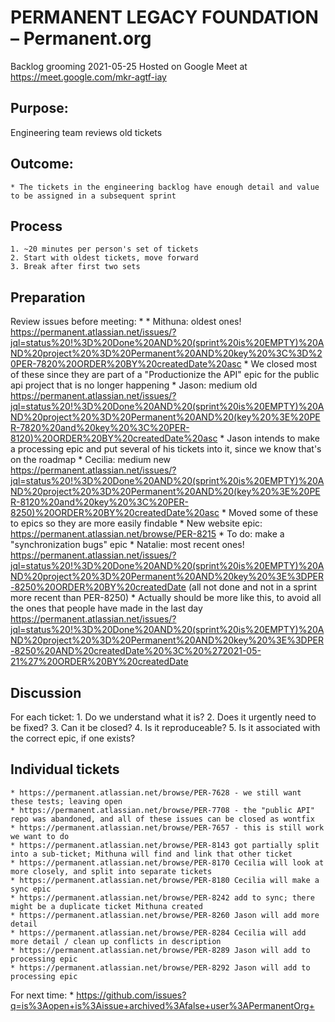 # PERMANENT LEGACY FOUNDATION – Permanent.org
Backlog grooming 2021-05-25
Hosted on Google Meet at https://meet.google.com/mkr-agtf-iay

## Purpose:
Engineering team reviews old tickets

## Outcome: 
	* The tickets in the engineering backlog have enough detail and value to be assigned in a subsequent sprint

## Process
	1. ~20 minutes per person's set of tickets
	2. Start with oldest tickets, move forward
	3. Break after first two sets

## Preparation
Review issues before meeting:
	* 
	* Mithuna: oldest ones! https://permanent.atlassian.net/issues/?jql=status%20!%3D%20Done%20AND%20(sprint%20is%20EMPTY)%20AND%20project%20%3D%20Permanent%20AND%20key%20%3C%3D%20PER-7820%20ORDER%20BY%20createdDate%20asc
		* We closed most of these since they are part of a "Productionize the API" epic for the public api project that is no longer happening
	* Jason: medium old https://permanent.atlassian.net/issues/?jql=status%20!%3D%20Done%20AND%20(sprint%20is%20EMPTY)%20AND%20project%20%3D%20Permanent%20AND%20(key%20%3E%20PER-7820%20and%20key%20%3C%20PER-8120)%20ORDER%20BY%20createdDate%20asc
		* Jason intends to make a processing epic and put several of his tickets into it, since we know that's on the roadmap
	* Cecilia: medium new https://permanent.atlassian.net/issues/?jql=status%20!%3D%20Done%20AND%20(sprint%20is%20EMPTY)%20AND%20project%20%3D%20Permanent%20AND%20(key%20%3E%20PER-8120%20and%20key%20%3C%20PER-8250)%20ORDER%20BY%20createdDate%20asc
		* Moved some of these to epics so they are more easily findable
		* New website epic: https://permanent.atlassian.net/browse/PER-8215
		* To do: make a "synchronization bugs" epic
	* Natalie: most recent ones!  https://permanent.atlassian.net/issues/?jql=status%20!%3D%20Done%20AND%20(sprint%20is%20EMPTY)%20AND%20project%20%3D%20Permanent%20AND%20key%20%3E%3DPER-8250%20ORDER%20BY%20createdDate (all not done and not in a sprint more recent than PER-8250)
		* Actually should be more like this, to avoid all the ones that people have made in the last day https://permanent.atlassian.net/issues/?jql=status%20!%3D%20Done%20AND%20(sprint%20is%20EMPTY)%20AND%20project%20%3D%20Permanent%20AND%20key%20%3E%3DPER-8250%20AND%20createdDate%20%3C%20%272021-05-21%27%20ORDER%20BY%20createdDate

## Discussion
For each ticket: 
	1. Do we understand what it is?
	2. Does it urgently need to be fixed?
	3. Can it be closed?
	4. Is it reproduceable?
	5. Is it associated with the correct epic, if one exists?

## Individual tickets
	* https://permanent.atlassian.net/browse/PER-7628 - we still want these tests; leaving open
	* https://permanent.atlassian.net/browse/PER-7708 - the "public API" repo was abandoned, and all of these issues can be closed as wontfix
	* https://permanent.atlassian.net/browse/PER-7657 - this is still work we want to do
	* https://permanent.atlassian.net/browse/PER-8143 got partially split into a sub-ticket; Mithuna will find and link that other ticket
	* https://permanent.atlassian.net/browse/PER-8170 Cecilia will look at more closely, and split into separate tickets
	* https://permanent.atlassian.net/browse/PER-8180 Cecilia will make a sync epic
	* https://permanent.atlassian.net/browse/PER-8242 add to sync; there might be a duplicate ticket Mithuna created
	* https://permanent.atlassian.net/browse/PER-8260 Jason will add more detail
	* https://permanent.atlassian.net/browse/PER-8284 Cecilia will add more detail / clean up conflicts in description
	* https://permanent.atlassian.net/browse/PER-8289 Jason will add to processing epic
	* https://permanent.atlassian.net/browse/PER-8292 Jason will add to processing epic

For next time:
	* https://github.com/issues?q=is%3Aopen+is%3Aissue+archived%3Afalse+user%3APermanentOrg+
